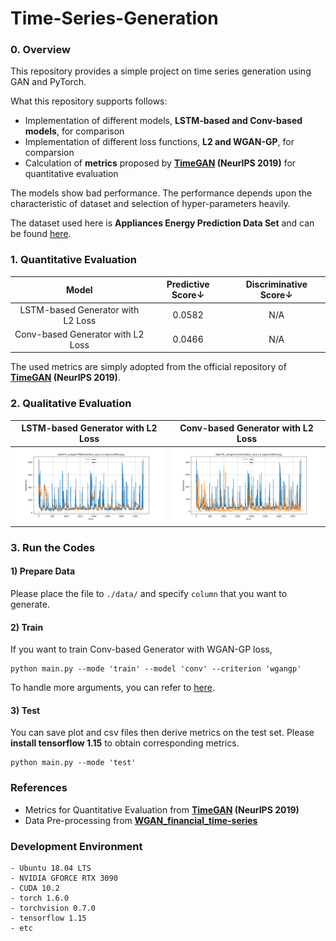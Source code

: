 # Time-Series-Generation

### 0. Overview
This repository provides a simple project on time series generation using GAN and PyTorch. 

What this repository supports follows:

- Implementation of different models, **LSTM-based and Conv-based models**, for comparison
- Implementation of different loss functions, **L2 and WGAN-GP**, for comparsion
- Calculation of **metrics** proposed by **[TimeGAN](https://papers.nips.cc/paper/2019/hash/c9efe5f26cd17ba6216bbe2a7d26d490-Abstract.html) (NeurIPS 2019)** for quantitative evaluation

The models show bad performance. The performance depends upon the characteristic of dataset and selection of hyper-parameters heavily. 

The dataset used here is **Appliances Energy Prediction Data Set** and can be found [here](https://archive.ics.uci.edu/ml/datasets/Appliances+energy+prediction).

### 1. Quantitative Evaluation

| Model | Predictive Score↓ | Discriminative Score↓ |
|:---:|:---:|:---:|
| LSTM-based Generator with L2 Loss | 0.0582 | N/A |
| Conv-based Generator with L2 Loss | 0.0466 | N/A |

The used metrics are simply adopted from the official repository of **[TimeGAN](https://github.com/jsyoon0823/TimeGAN) (NeurIPS 2019)**.

### 2. Qualitative Evaluation

| LSTM-based Generator with L2 Loss | Conv-based Generator with L2 Loss |
|:---:|:---:|
| <img src = './results/inference/FakeTS_usingLSTMGenerator_and_L2_Epoch1000.png'> | <img src = './results/inference/FakeTS_usingConvGenerator_and_L2_Epoch1000.png'> |

### 3. Run the Codes
#### 1) Prepare Data
Please place the file to `./data/` and specify `column` that you want to generate.

#### 2) Train
If you want to train Conv-based Generator with WGAN-GP loss,
```
python main.py --mode 'train' --model 'conv' --criterion 'wgangp'
```

To handle more arguments, you can refer to [here](https://github.com/hee9joon/Time-Series-Generation/blob/main/main.py#L262).

#### 3) Test
You can save plot and csv files then derive metrics on the test set. Please **install tensorflow 1.15** to obtain corresponding metrics.

```
python main.py --mode 'test'
```


### References
- Metrics for Quantitative Evaluation from **[TimeGAN](https://github.com/jsyoon0823/TimeGAN) (NeurIPS 2019)**
- Data Pre-processing from **[WGAN_financial_time-series](https://github.com/CasperHogenboom/WGAN_financial_time-series)**


### Development Environment
```
- Ubuntu 18.04 LTS
- NVIDIA GFORCE RTX 3090
- CUDA 10.2
- torch 1.6.0
- torchvision 0.7.0
- tensorflow 1.15
- etc
```



